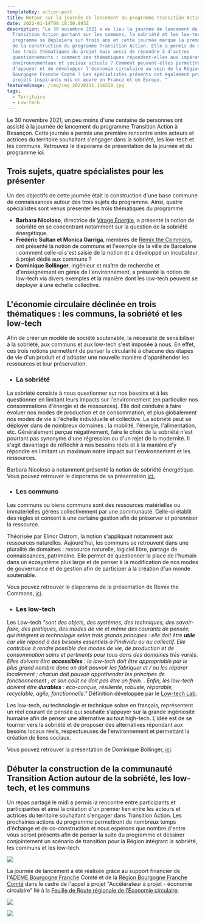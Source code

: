```yaml
---
templateKey: action-post
title: Retour sur la journée de lancement du programme Transition Action
date: 2022-01-14T08:18:50.893Z
description: "Le 30 novembre 2021 a eu lieu la journée de lancement du programme
  Transition Action portant sur les communs, la sobriété et les low-tech. Le
  programme se déploiera sur trois ans et cette journée marque la première étape
  de la construction du programme Transition Action. Elle a permis de définir
  les trois thématiques du projet mais aussi de répondre à d'autres
  questionnements : comment ces thématiques répondent-elles aux impératifs
  environnementaux et sociaux actuels ? Comment peuvent-elles permettre
  d'appuyer et de développer l'économie circulaire au sein de la Région
  Bourgogne Franche Comté ? Les spécialistes présents ont également présenté des
  projets inspirants mis en œuvre en France et en Europe. "
featuredimage: /img/img_20220111_114338.jpg
tags:
  - Territoire
  - Low-tech
---
```



Le 30 novembre 2021, un peu moins d'une centaine de personnes ont assisté à la journée de lancement du programme Transition Action à Besançon. Cette journée a permis une première rencontre entre acteurs et actrices du territoire souhaitant s'engager dans la sobriété, les low-tech et les communs. Retrouvez le diaporama de présentation de la journée et du programme **ici**.

## **Trois sujets, quatre spécialistes pour les présenter**

Un des objectifs de cette journée était la construction d'une base commune de connaissances autour des trois sujets du programme. Ainsi, quatre spécialistes sont venus présenter les trois thématiques du programme.

* **Barbara Nicoloso**, directrice de [Virage Énergie](http://www.virage-energie.org/), a présenté la notion de sobriété en se concentrant notamment sur la question de la sobriété énergétique.
* **Frédéric Sultan et Monica Garriga**, membres de [Remix the Commons](https://www.remixthecommons.org/fr/), ont présenté la notion de communs et l'exemple de la ville de Barcelone : comment celle-ci s'est saisie de la notion et a développé un incubateur à projet dédié aux communs ?
* **Dominique Bollinger**, ingénieur et maître de recherche et d'enseignement en génie de l'environnement, a présenté la notion de low-tech via divers exemples et la manière dont les low-tech peuvent se déployer à une échelle collective.

## **L'économie circulaire déclinée en trois thématiques : les communs, la sobriété et les low-tech**

Afin de créer un modèle de société soutenable, la nécessité de sensibiliser à la sobriété, aux communs et aux low-tech s'est imposée à nous. En effet, ces trois notions permettent de penser la circularité à chacune des étapes de vie d'un produit et d'adopter une nouvelle manière d'appréhender les ressources et leur préservation.

* ### **La sobriété**

La sobriété consiste à nous questionner sur nos besoins et à les questionner en limitant leurs impacts sur l'environnement (en particulier nos consommations d'énergie et de ressources). Elle doit conduire à faire évoluer nos modes de production et de consommation, et plus globalement nos modes de vie à l'échelle individuelle et collective. La sobriété peut se déployer dans de nombreux domaines : la mobilité, l'énergie, l'alimentation, etc. Généralement perçue négativement, faire le choix de la sobriété n'est pourtant pas synonyme d'une régression ou d'un rejet de la modernité. Il s'agit davantage de réfléchir à nos besoins réels et à la manière d'y répondre en limitant un maximum notre impact sur l'environnement et les ressources.

Barbara Nicoloso a notamment présenté la notion de sobriété énergétique. Vous pouvez retrouver le diaporama de sa présentation [ici.](https://www.fne-bfc.fr/img/pres__sobri%C3%A9t%C3%A9_virageenergie_fne2021.pdf)

* ### **Les communs**

Les communs ou biens communs sont des ressources matérielles ou immatérielles gérées collectivement par une communauté. Celle-ci établit des règles et consent à une certaine gestion afin de préserver et pérenniser la ressource.

Théorisée par Elinor Ostrom, la notion s'appliquait notamment aux ressources naturelles. Aujourd'hui, les communs se retrouvent dans une pluralité de domaines : ressource naturelle, logiciel libre, partage de connaissances, patrimoine. Elle permet de questionner la place de l'humain dans un écosystème plus large et de penser à la modification de nos modes de gouvernance et de gestion afin de participer à la création d'un monde soutenable.

Vous pouvez retrouver le diaporama de la présentation de Remix the Commons, [ici](https://www.fne-bfc.fr/img/presentationcommuns.pdf).

* ### **Les low-tech**

Les Low-tech *"sont des objets, des systèmes, des techniques, des savoir-faire, des pratiques, des modes de vie et même des courants de pensée, qui intègrent la technologie selon trois grands principes : elle doit être **utile** car elle répond à des besoins essentiels à l’individu ou au collectif. Elle contribue à rendre possible des modes de vie, de production et de consommation sains et pertinents pour tous dans des domaines très variés. Elles doivent être **accessibles** : la low-tech doit être appropriable par le plus grand nombre donc on doit pouvoir les fabriquer et / ou les réparer localement ; chacun doit pouvoir appréhender les principes de fonctionnement ; et son coût ne doit pas être un frein. . Enfin, les low-tech doivent être **durables** : éco-conçue, résiliente, robuste, réparable, recyclable, agile, fonctionnelle."* Définition développée par le [Low-tech Lab](https://lowtechlab.org/fr).

Les low-tech, ou technologie et technique sobre en français, représentent un réel courant de pensée qui souhaite s'appuyer sur la grande ingéniosité humaine afin de penser une alternative au tout high-tech. L'idée est de se tourner vers la sobriété et de proposer des alternatives répondant aux besoins locaux réels, respectueuses de l'environnement et permettant la création de liens sociaux.

Vous pouvez retrouver la présentation de Dominique Bollinger, [ici](https://www.fne-bfc.fr/img/20211130_lowtech_dbollinger.pdf).

## Débuter la construction de la communauté Transition Action autour de la sobriété, les low-tech, et les communs

Un repas partagé le midi a permis la rencontre entre participants et participantes et ainsi la création d'un premier lien entre les acteurs et actrices du territoire souhaitant s'engager dans Transition Action. Les prochaines actions du programme permettront de nombreux temps d'échange et de co-construction et nous espérons que nombre d'entre vous seront présents afin de penser la suite du programme et dessiner conjointement un scénario de transition pour la Région intégrant la sobriété, les communs et les low-tech.

![](?nf_resize=fit&w=400#center)

La journée de lancement a été réalisée grâce au support financier de l'[ADEME Bourgogne Franche](https://bourgogne-franche-comte.ademe.fr/) Comté et de la [Région Bourgogne Franche Comté](https://www.bourgognefranchecomte.fr/) dans le cadre de l'appel à projet "Accélérateur à projet - économie circulaire" lié à la [Feuille de Route régionale de l’Économie circulaire](https://www.google.com/url?sa=t&rct=j&q=&esrc=s&source=web&cd=&ved=2ahUKEwjP9tWa9Kv1AhWTmxQKHbE_BEEQFnoECAUQAQ&url=https%3A%2F%2Fwww.bourgognefranchecomte.fr%2Fsites%2Fdefault%2Ffiles%2F2020-11%2FFREC%2520fiches%2520actions%2520d%25C3%25A9lib%25C3%25A9ration%2520juin%25202020-3.pdf&usg=AOvVaw27YVqI3CaEI6wbokITgSqB).

![](/img/ademe-sans-endossement_rvb.jpg?nf_resize=fit&w=200#img-center)

![](/img/regbfc-logo-noir.jpg?nf_resize=fit&w=200#img-center)
